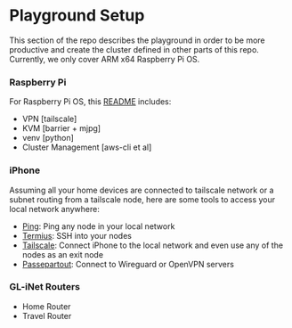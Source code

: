 # Playground Setup
This section of the repo describes the playground in order to be more productive and create the cluster defined in other parts of this repo. Currently, we only cover ARM x64 Raspberry Pi OS.


### Raspberry Pi
For Raspberry Pi OS, this [README](https://github.com/shehio/the-final-problem/tree/main/playground/raspberrypi-os) includes:
- VPN [tailscale]
- KVM [barrier + mjpg]
- venv [python]
- Cluster Management [aws-cli et al]


### iPhone
Assuming all your home devices are connected to tailscale network or a subnet routing from a tailscale node, here are some tools to access your local network anywhere:
- [Ping](https://apps.apple.com/us/app/ping-network-utility/id576773404?platform=iphone): Ping any node in your local network
- [Termius](https://apps.apple.com/us/app/termius-terminal-ssh-client/id549039908): SSH into your nodes
- [Tailscale](https://apps.apple.com/us/app/tailscale/id1470499037): Connect iPhone to the local network and even use any of the nodes as an exit node
- [Passepartout](https://apps.apple.com/us/app/passepartout-vpn-client/id1433648537?platform=iphone): Connect to Wireguard or OpenVPN servers


### GL-iNet Routers
- Home Router
- Travel Router
